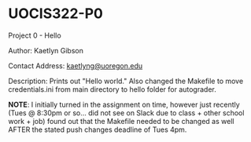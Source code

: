 # UOCIS322-P0
Project 0 - Hello

Author: Kaetlyn Gibson

Contact Address: kaetlyng@uoregon.edu

Description: Prints out "Hello world." Also changed the Makefile to move credentials.ini from main directory to hello folder for autograder.

**NOTE**: I initially turned in the assignment on time, however just recently (Tues @ 8:30pm or so... did not see on Slack due to class + other school work + job) found out that the Makefile needed to be changed as well AFTER the stated push changes deadline of Tues 4pm.
